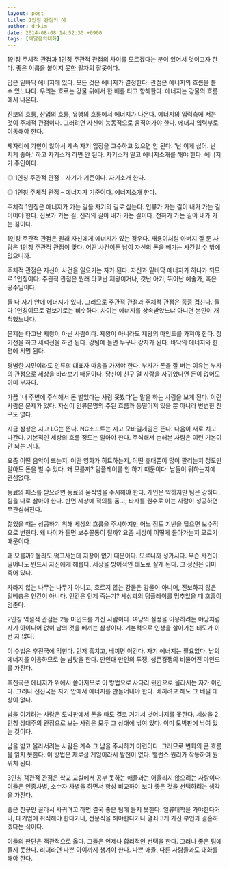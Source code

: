 ```yaml
---
layout: post
title: 1인칭 관점의 예
author: drkim
date: 2014-08-08 14:52:30 +0900
tags: [깨달음의대화]
---
```

  


1인칭 주체적 관점과 1인칭 주관적 관점의 차이를 모르겠다는 분이 있어서 덧이고자 한다. 좋은 이름을 붙이지 못한 필자의 잘못이다. 

  


답은 밑바닥 에너지에 있다. 모든 것은 에너지가 결정한다. 관점은 에너지의 흐름을 볼 수 있느냐다. 우리는 흐르는 강물 위에서 한 배를 타고 항해한다. 에너지는 강물의 흐름에서 나온다. 

  


진보의 흐름, 산업의 흐름, 유행의 흐름에서 에너지가 나온다. 에너지의 입력측에 서는 것이 주체적 관점이다. 그러려면 자신이 능동적으로 움직여가야 한다. 에너지 입력부로 이동해야 한다. 

  


제자리에 가만이 앉아서 계속 자기 입장을 고수하고 있으면 안 된다. '난 이게 싫어. 난 저게 좋아.' 하고 자기소개 하면 안 된다. 자기소개 말고 에너지소개를 해야 한다. 에너지가 주인이다. 

  


◎ 1인칭 주관적 관점 – 자기가 기준이다. 자기소개 한다.  
      
◎ 1인칭 주체적 관점 – 에너지가 기준이다. 에너지소개 한다. 

  


주체적 1인칭은 에너지가 가는 길을 자기의 길로 삼는다. 인류가 가는 길이 내가 가는 길이어야 한다. 진보가 가는 길, 진리의 길이 내가 가는 길이다. 천하가 가는 길이 내가 가는 길이다. 

  


1인칭 주관적 관점은 원래 자신에게 에너지가 있는 경우다. 재용이처럼 아버지 잘 둔 사람은 1인칭 주관적 관점이 맞다. 어떤 사건이든 남이 자신의 돈을 빼가는 사건일 수 밖에 없으니까. 

  


주체적 관점은 자신이 사건을 일으키는 자가 된다. 자신과 밑바닥 에너지가 하나가 되므로 1인칭이다. 주관적 관점은 원래 타고난 제왕이거나, 갓난 아기, 뛰어난 예술가, 혹은 공주님이다. 

  


둘 다 자기 안에 에너지가 있다. 그러므로 주관적 관점과 주체적 관점은 종종 겹친다. 둘 다 1인칭이므로 겉보기로는 비슷하다. 차이는 에너지를 상속받았느냐 아니면 본인이 개척했느냐다. 

  


문제는 타고난 제왕이 아닌 사람이다. 제왕이 아니라도 제왕의 마인드를 가져야 한다. 장기전을 하고 세력전을 하면 된다. 강팀에 들면 누구나 강자가 된다. 바닥의 에너지와 한 편에 서면 된다. 

  


평범한 시민이라도 인류의 대표자 마음을 가져야 한다. 부자가 돈을 잘 버는 이유는 부자의 관점으로 세상을 바라보기 때문이다. 당신이 친구 열 사람을 사귀었다면 돈이 없어도 이미 부자다. 

  


가끔 '내 주변에 주식해서 돈 벌었다는 사람 못봤다'는 말을 하는 사람을 보게 된다. 이런 사람은 문제가 있다. 자신이 인류문명의 주된 흐름과 동떨어져 있을 뿐 아니라 변변한 친구도 없다. 

  


지금 삼성은 지고 LG는 뜬다. NC소프트는 지고 모바일게임은 뜬다. 다음이 새로 치고 나간다. 기본적인 세상의 흐름 정도는 알아야 한다. 주식해서 손해본 사람은 이런 기본이 안 되는 거다. 

  


요즘 어떤 음악이 뜨는지, 어떤 영화가 히트하는지, 어떤 휴대폰이 많이 팔리는지 정도만 알아도 돈을 벌 수 있다. 왜 모를까? 팀플레이를 안 하기 때문이다. 남들이 뭐하는지에 관심없다. 

  


동료의 패스를 받으려면 동료의 움직임을 주시해야 한다. 개인은 약하지만 팀은 강하다. 팀을 나로 삼아야 한다. 반면 세상에 적의를 품고, 타자를 원수로 아는 사람이 성공하면 무관심해진다. 

  


젊었을 때는 성공하기 위해 세상의 흐름을 주시하지만 어느 정도 기반을 닦으면 보수적으로 변한다. 왜 나이가 들면 보수꼴통이 될까? 요즘 세상이 어떻게 돌아가는지 모르기 때문이다. 

  


왜 모를까? 몰라도 먹고사는데 지장이 없기 때문이다. 모르니까 성가시다. 무슨 사건이 일어나도 반드시 자신에게 해롭다. 세상을 방어적인 태도로 살게 된다. 그 정신은 이미 죽어 있다. 

  


자라지 않는 나무는 나무가 아니고, 흐르지 않는 강물은 강물이 아니며, 진보하지 않은 일베충은 인간이 아니다. 인간은 언제 죽는가? 세상과의 팀플레이를 멈추었을 때 호흡이 멈춘다. 

  


2인칭 역설적 관점은 2등 마인드를 가진 사람이다. 여당의 실정을 이용하려는 야당처럼 자기 아이디어 없이 남의 것을 베끼는 삼성이다. 기본적으로 인생을 살아가는 태도가 이런 자 많다. 

  


이 수법은 후진국에 먹힌다. 먼저 훔치고, 베끼면 이긴다. 자기 에너지는 필요없다. 남의 에너지를 이용하므로 늘 남탓을 한다. 만인대 만인의 투쟁, 생존경쟁의 비뚤어진 마인드를 가진다. 

  


후진국은 에너지가 위에서 쏟아지므로 이 방법으로 사다리 윗칸으로 올라서는 자가 이긴다. 그러나 선진국은 자기 안에서 에너지를 만들어내야 한다. 베끼려고 해도 그 베낄 대상이 없다. 

  


남을 이기려는 사람은 도박판에서 돈을 따도 결코 거기서 벗어나지를 못한다. 세상을 2인칭 상대주의 관점으로 보는 사람은 모두 그 상대에 낚여 있다. 이미 도박판에 낚여 있는 것이다. 

  


남을 밟고 올라서려는 사람은 계속 그 남을 주시하기 마련이다. 그러므로 변화의 큰 흐름을 읽지 못한다. 이 방법은 제로섬 게임이라서 발전이 없다. 밸런스 원리가 작동하여 원위치 된다. 

  


3인칭 객관적 관점은 학교 교실에서 공부 못하는 애들과는 어울리지 않으려는 사람이다. 이들은 인종차별, 소수자 차별을 하면서 항상 비교하여 보다 좋은 것을 선택하려는 생각을 가진다. 

  


좋은 친구만 골라서 사귀려고 하면 결국 좋은 팀에 들지 못한다. 일류대학을 가야한다거나, 대기업에 취직해야 한다거나, 전문직을 해야한다거나 열쇠 3개 가진 부인과 결혼하겠다는 식이다. 

  


이들의 판단은 객관적으로 옳다. 그들은 언제나 합리적인 선택을 한다. 그러나 좋은 팀에 들지 못한다. 리더라면 나쁜 아이까지 챙겨야 한다. 나쁜 애들, 다른 사람들과도 대화를 해야 한다.